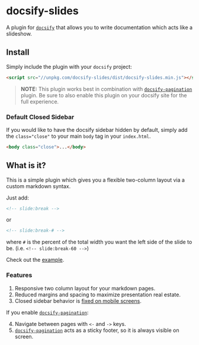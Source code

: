 # docsify-slides

A plugin for [`docsify`](https://docsify.js.org/) that allows you to write documentation which acts like a slideshow.

## Install

Simply include the plugin with your `docsify` project:

```html
<script src="//unpkg.com/docsify-slides/dist/docsify-slides.min.js"></script>
```

> **NOTE:** This plugin works best in combination with [`docsify-pagination`](https://github.com/imyelo/docsify-pagination) plugin.
> Be sure to also enable this plugin on your docsify site for the full experience.

### Default Closed Sidebar

If you would like to have the docsify sidebar hidden by default, simply add the `class="close"` to your main `body` tag in your `index.html`.

```html
<body class="close">...</body>
```

## What is it?

This is a simple plugin which gives you a flexible two-column layout via a custom markdown syntax.

Just add:

```html
<!-- slide:break -->
```

or

```html
<!-- slide:break-# -->
```

where `#` is the percent of the total width you want the left side of the slide to be. (i.e. `<!-- slide:break-60 -->`)

Check out the [example](https://shawntabrizi.github.io/docsify-slides).

### Features

1. Responsive two column layout for your markdown pages.
2. Reduced margins and spacing to maximize presentation real estate.
3. Closed sidebar behavior is [fixed on mobile screens](https://github.com/docsifyjs/docsify/issues/442).

If you enable [`docsify-pagination`](https://github.com/imyelo/docsify-pagination):

4. Navigate between pages with `<-` and `->` keys.
5. [`docsify-pagination`](https://github.com/imyelo/docsify-pagination) acts as a sticky footer, so it is always visible on screen.